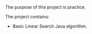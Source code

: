 The purpose of this project is practice.

The project contains:

- Basic Linear Search Java algorithm.
